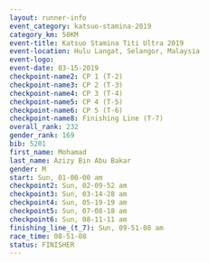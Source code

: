 ```yaml
---
layout: runner-info 
event_category: katsuo-stamina-2019 
category_km: 50KM 
event-title: Katsuo Stamina Titi Ultra 2019 
event-location: Hulu Langat, Selangor, Malaysia 
event-logo: 
event-date: 03-15-2019 
checkpoint-name2: CP 1 (T-2) 
checkpoint-name3: CP 2 (T-3) 
checkpoint-name4: CP 3 (T-4) 
checkpoint-name5: CP 4 (T-5) 
checkpoint-name6: CP 5 (T-6) 
checkpoint-name8: Finishing Line (T-7) 
overall_rank: 232
gender_rank: 169
bib: 5201
first_name: Mohamad
last_name: Azizy Bin Abu Bakar
gender: M
start: Sun, 01-00-00 am
checkpoint2: Sun, 02-09-52 am
checkpoint3: Sun, 03-14-28 am
checkpoint4: Sun, 05-19-19 am
checkpoint5: Sun, 07-08-18 am
checkpoint6: Sun, 08-11-11 am
finishing_line_(t_7): Sun, 09-51-08 am
race_time: 08-51-08
status: FINISHER
---
```

